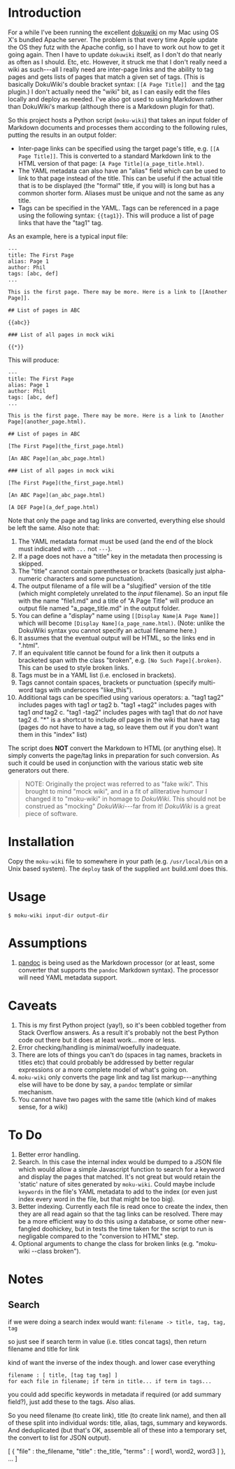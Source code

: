 # Introduction

For a while I've been running the excellent [dokuwiki](https://www.dokuwiki.org) on my Mac using OS X's bundled Apache server. The problem is that every time Apple update the OS they futz with the Apache config, so I have to work out how to get it going again. Then I have to update `dokuwiki` itself, as I don't do that nearly as often as I should. Etc, etc. However, it struck me that I don't really need a wiki as such---all I really need are inter-page links and the ability to tag pages and gets lists of pages that match a given set of tags. (This is basically DokuWiki's double bracket syntax: `[[A Page Title]] ` and the [tag](https://www.dokuwiki.org/plugin:tag) plugin.) I don't actually need the "wiki" bit, as I can easily edit the files locally and deploy as needed. I've also got used to using Markdown rather than DokuWiki's markup (although there is a Markdown plugin for that).

So this project hosts a Python script (`moku-wiki`) that takes an input folder of Markdown documents and processes them according to the following rules, putting the results in an output folder:

*  Inter-page links can be specified using the target page's title, e.g. `[[A Page Title]]`. This is converted to a standard Markdown link to the HTML version of that page: `[A Page Title](a_page_title.html)`.
*   The YAML metadata can also have an "alias" field which can be used to link to that page instead
of the title. This can be useful if the actual title that is to be displayed (the "formal" title,
if you will) is long but has a common shorter form. Aliases must be unique and not the same as any
title.
*  Tags can be specified in the YAML. Tags can be referenced in a page using the following syntax: `{{tag1}}`. This will produce a list of page links that have the "tag1" tag.

As an example, here is a typical input file:

```
---
title: The First Page
alias: Page 1
author: Phil
tags: [abc, def]
...

This is the first page. There may be more. Here is a link to [[Another Page]].

## List of pages in ABC

{{abc}}

### List of all pages in mock wiki

{{*}}

```

This will produce:

```
---
title: The First Page
alias: Page 1
author: Phil
tags: [abc, def]
...

This is the first page. There may be more. Here is a link to [Another Page](another_page.html).

## List of pages in ABC

[The First Page](the_first_page.html)

[An ABC Page](an_abc_page.html)

### List of all pages in mock wiki

[The First Page](the_first_page.html)

[An ABC Page](an_abc_page.html)

[A DEF Page](a_def_page.html)

```

Note that only the page and tag links are converted, everything else should be left the same. Also note that:

1.  The YAML metadata format must be used (and the end of the block must indicated with `...` not `---`).
2.  If a page does not have a "title" key in the metadata then processing is skipped.
3.  The "title" cannot contain parentheses or brackets (basically just alpha-numeric characters and some punctuation).
4.  The output filename of a file will be a "slugified" version of the title (which might completely unrelated to the *input* filename). So an input file with the name "file1.md" and a title of "A Page Title" will produce an output file named "a_page_title.md" in the output folder.
5.  You can define a "display" name using `[[Display Name|A Page Name]]` which will become `[Display Name](a_page_name.html)`. (Note: unlike the DokuWiki syntax you cannot specify an actual filename here.)
6.  It assumes that the eventual output will be HTML, so the links end in ".html".
7.  If an equivalent title cannot be found for a link then it outputs a bracketed span with the class "broken", e.g. `[No Such Page]{.broken}`. This can be used to style broken links.
8.  Tags must be in a YAML list (i.e. enclosed in brackets).
9.  Tags cannot contain spaces, brackets or punctuation (specify multi-word tags with underscores "like_this").
10.  Additional tags can be specified using various operators:
    a. "tag1 tag2" includes pages with tag1 *or* tag2
    b. "tag1 +tag2" includes pages with tag1 *and* tag2
    c. "tag1 -tag2" includes pages with tag1 that do *not* have tag2
    d. "*" is a shortcut to include _all_ pages in the wiki that have a tag (pages do not have to have a tag, so leave them out if you don't want them in this "index" list)

The script does **NOT** convert the Markdown to HTML (or anything else). It simply converts the page/tag links in preparation for such conversion. As such it could be used in conjunction with the various static web site generators out there.

> NOTE: Originally the project was referred to as "fake wiki". This brought to mind "mock wiki", and in a fit of alliterative humour I changed it to "moku-wiki" in homage to *DokuWiki*. This should not be construed as "mocking" *DokuWiki*---far from it! *DokuWiki* is a great piece of software.

# Installation

Copy the `moku-wiki` file to somewhere in your path (e.g. `/usr/local/bin` on a Unix based system). The `deploy` task of the supplied `ant` build.xml does this.

# Usage

```
$ moku-wiki input-dir output-dir
```

# Assumptions

1.  [pandoc](pandoc.org) is being used as the Markdown processor (or at least, some converter that supports the `pandoc` Markdown syntax). The processor will need YAML metadata support.

# Caveats

1.  This is my first Python project (yay!), so it's been cobbled together from Stack Overflow answers. As a result it's probably not the best Python code out there but it does at least work... more or less.
2.  Error checking/handling is minimal/woefully inadequate.
3.  There are lots of things you can't do (spaces in tag names, brackets in titles etc) that could probably be addressed by better regular expressions or a more complete model of what's going on.
4.  `moku-wiki` only converts the page link and tag list markup---anything else will have to be done by say, a `pandoc` template or similar mechanism.
5.  You cannot have two pages with the same title (which kind of makes sense, for a wiki)

# To Do

1.  Better error handling.
2.  Search. In this case the internal index would be dumped to a JSON file which would allow a simple Javascript function to search for a keyword and display the pages that matched. It's not great but would retain the 'static' nature of sites generated by `moku-wiki`. Could maybe include `keywords` in the file's YAML metadata to add to the index (or even just index every word in the file, but that might be too big).
3.  Better indexing. Currently each file is read once to create the index, then they are all read again so that the tag links can be resolved. There may be a more efficient way to do this using a database, or some other new-fangled doohickey, but in tests the time taken for the script to run is negligable compared to the "conversion to HTML" step.
4.  Optional arguments to change the class for broken links (e.g. "moku-wiki --class broken").

# Notes

## Search

if we were doing a search index would want: `filename -> title, tag, tag, tag`

so just see if search term in value (i.e. titles concat tags), then return filename and title for link

kind of want the inverse of the index though. and lower case everything

```
filename : [ title, [tag tag tag] ]
for each file in filename; if term in title... if term in tags...
```

you could add specific keywords in metadata if required (or add summary field?), just add these to the tags. Also alias.

So you need filename (to create link), title (to create link name), and then all of these split into individual words: title, alias, tags, summary and keywords. And deduplicated (but that's OK, assemble all of these into a temporary set, the convert to list for JSON output).

[
    {
      "file" : the_filename,
      "title" : the_title,
      "terms" : [ word1, word2, word3 ] 
    },
    ...
]

